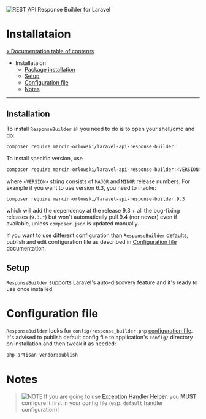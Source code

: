 ![REST API Response Builder for Laravel](../artwork/laravel-api-response-builder-logo.svg)

# Installataion #

[« Documentation table of contents](README.md)

* Installataion
  * [Package installation](#installation)
  * [Setup](#setup)
  * [Configuration file](#configuration-file)
  * [Notes](#notes)

---

## Installation ##

 To install `ResponseBuilder` all you need to do is to open your shell/cmd and do:

```bash
composer require marcin-orlowski/laravel-api-response-builder
```

To install specific version, use

```bash
composer require marcin-orlowski/laravel-api-response-builder:<VERSION>
```

 where `<VERSION>` string consists of `MAJOR` and `MINOR` release numbers.
 For example if you want to use version 6.3, you need to invoke:

```bash
composer require marcin-orlowski/laravel-api-response-builder:9.3
```

 which will add the dependency at the release 9.3 + all the bug-fixing releases
 (`9.3.*`) but won't automatically pull 9.4 (nor newer) even if available, unless
 `composer.json` is updated manually.

 If you want to use different configuration than `ResponseBuilder` defaults,
 publish and edit configuration file as described in [Configuration file](config.md)
 documentation.

## Setup ##

 `ResponseBuilder` supports Laravel's auto-discovery feature and it's ready to use once installed.

# Configuration file #

`ResponseBuilder` looks for `config/response_builder.php` [configuration file](../config/response_builder.php).
It's advised to publish default config file to application's `config/` directory on installation
and then tweak it as needed:

```bash
php artisan vendor:publish
```

# Notes #

> ![NOTE](img/notes.png) If you are going to use [Exception Handler Helper](exceptions.md), you **MUST** configure it
> first in your config file (esp. `default` handler configuration)!

